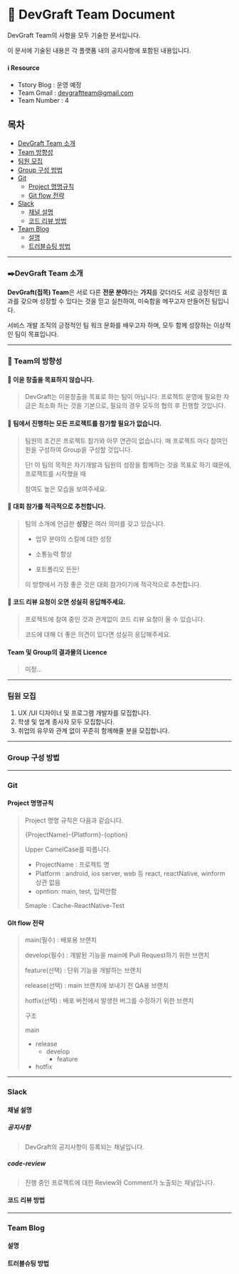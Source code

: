# 📃 DevGraft Team Document 

DevGraft Team의 사항을 모두 기술한 문서입니다.

이 문서에 기술된 내용은 각 플랫폼 내의 공지사항에 포함된 내용입니다.

#### :information_source: Resource

- Tstory Blog : 운영 예정
- Team Gmail : devgraftteam@gmail.com
- Team Number : 4

## 목차

- [DevGraft Team 소개](#DevGraft-Team-소개)
- [Team 방향성](#Team의-방향성)
- [팀원 모집](#팀원-모집)
- [Group 구성 방법](#Group-구성-방법)
- [Git](#Git)
  - [Project 명명규칙](#Project-명명규칙)
  - [Git flow 전략](#Git-flow-전략)
- [Slack](#Slack)
  - [채널 설명](#채널-설명)
  - [코드 리뷰 방법](#코드-리뷰-방법)
- [Team Blog](#Team-Blog)
  - [설명](#설명)
  - [트러블슈팅 방법](#트러블슈팅-방법)



---

### ✒️DevGraft Team 소개

**DevGraft(접목) Team**은 서로 다른 **전문 분야**라는 **가지**를 갖더라도 서로 긍정적인 효과를 갖으며 성장할 수 있다는 것을 믿고 실천하여, 미숙함을 메꾸고자  만들어진 팀입니다.

서비스 개발 조직의 긍정적인 팀 워크 문화를 배우고자 하며, 모두 함께 성장하는 이상적인 팀이 목표입니다.

---

### 🔭 Team의 방향성

#### 💸 이윤 창출을 목표하지 않습니다.

> DevGraft는 이윤창출을 목표로 하는 팀이 아닙니다.
> 프로젝트 운영에 필요한 자금은 최소화 하는 것을 기본으로, 필요의 경우 모두의 협의 후 진행할 것입니다.
 
 
 
#### 🌠 팀에서 진행하는 모든 프로젝트를 참가할 필요가 없습니다.

> 팀원의 조건은 프로젝트 참가와 아무 연관이 없습니다.
> 매 프로젝트 마다 참여인원을 구성하여 Group을 구성할 것입니다.
>
> 단! 이 팀의 목적은 자기개발과 팀원의 성장을 함께하는 것을 목표로 하기 떄문에, 프로젝트를 시작했을 때
>
> 참여도 높은 모습을 보여주세요. 
 
 
 
#### 🔖 대회 참가를 적극적으로 추천합니다.

> 팀의 소개에 언급한 **성장**은 여러 의미를 갖고 있습니다.
>
> - 업무 분야의 스킬에 대한 성장
>
> - 소통능력 향상
> - 포트폴리오 든든!
>
> 이 방향에서 가장 좋은 것은 대회 참가이기에 적극적으로 추천합니다.




#### 🍪 코드 리뷰 요청이 오면 성실히 응답해주세요.

>프로젝트에 참여 중인 것과 관계없이 코드 리뷰 요청이 올 수 있습니다.
>
>코드에 대해 더 좋은 의견이 있다면 성실히 응답해주세요.



#### Team 및 Group의 결과물의 Licence

> 미정...

---

### 팀원 모집

1. UX /UI 디자이너 및 프로그램 개발자를 모집합니다.
2. 학생 및 업계 종사자 모두 모집합니다.
3. 취업의 유무와 관계 없이 꾸준히 함께해줄 분을 모집합니다.

---

### Group 구성 방법

---

### Git

#### Project 명명규칙

> Project 명명 규칙은 다음과 같습니다.
>
> {ProjectName}-{Platform}-{option}
>
> Upper CamelCase를 따릅니다.
>
> - ProjectName : 프로젝트 명
> - Platform : android, ios server, web 등 react, reactNative, winform 상관 없음
> - opntion: main, test, 입력안함
>
> Smaple : Cache-ReactNative-Test



#### GIt flow 전략

> main(필수) : 배포용 브랜치
>
> develop(필수) : 개발된 기능을 main에 Pull Request하기 위한 브랜치
>
> feature(선택) : 단위 기능을 개발하는 브랜치
>
> release(선택) : main 브랜치에 보내기 전 QA용 브랜치
>
> hotfix(선택) : 배포 버전에서 발생한 버그를 수정하기 위한 브랜치
>
> 
>
> 구조
>
> main
>
> - release
>   - develop
>     - feature
> - hotfix

---

### Slack

#### 채널 설명

##### 공지사항

> DevGraft의 공지사항이 등록되는 채널입니다.

##### code-review

> 진행 중인 프로젝트에 대한 Review와 Comment가 노출되는 채널입니다.



#### 코드 리뷰 방법


---

### Team Blog

#### 설명

#### 트러블슈팅 방법

